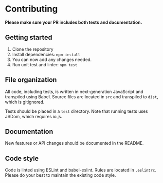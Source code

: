 # Contributing

**Please make sure your PR includes both tests and documentation.**

## Getting started

1. Clone the repository
2. Install dependencies: `npm install`
3. You can now add any changes needed.
4. Run unit test and linter: `npm test`

## File organization

All code, including tests, is written in next-generation JavaScript and transpiled using Babel. Source files are located in `src` and transpiled to `dist`, which is gitignored.

Tests should be placed in a `test` directory. Note that running tests uses JSDom, which requires io.js.

## Documentation

New features or API changes should be documented in the README.

## Code style

Code is linted using ESLint and babel-eslint. Rules are located in `.eslintrc`. Please do your best to maintain the existing code style.

